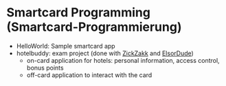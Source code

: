 # Smartcard Programming (Smartcard-Programmierung)

* HelloWorld: Sample smartcard app
* hotelbuddy: exam project (done with [ZickZakk](https://github.com/ZickZakk) and [ElsorDude](https://github.com/ElsorDude))
  * on-card application for hotels: personal information, access control, bonus points
  * off-card application to interact with the card